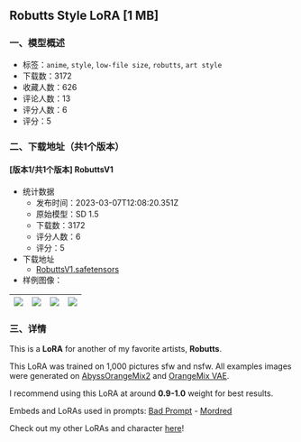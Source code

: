 ## Robutts Style LoRA [1 MB]
### 一、模型概述

- 标签：`anime`, `style`, `low-file size`, `robutts`, `art style`
- 下载数：3172
- 收藏人数：626
- 评论人数：13
- 评分人数：6
- 评分：5

### 二、下载地址（共1个版本）

#### [版本1/共1个版本] RobuttsV1

- 统计数据
  - 发布时间：2023-03-07T12:08:20.351Z
  - 原始模型：SD 1.5
  - 下载数：3172
  - 评分人数：6
  - 评分：5
- 下载地址
  - [RobuttsV1.safetensors](https://civitai.com/api/download/models/8922)
- 样例图像：

| <img src="https://image.civitai.com/xG1nkqKTMzGDvpLrqFT7WA/4491e12e-4fc1-4bcb-005c-660778377300/width=450/208556.jpeg" /> | <img src="https://image.civitai.com/xG1nkqKTMzGDvpLrqFT7WA/079b2abc-740d-4341-415b-28ce82d98600/width=450/85300.jpeg" /> | <img src="https://image.civitai.com/xG1nkqKTMzGDvpLrqFT7WA/8ca4761f-99cf-4dab-f1fa-671ef1cbff00/width=450/85355.jpeg" /> | <img src="https://image.civitai.com/xG1nkqKTMzGDvpLrqFT7WA/8aa604bf-d8b0-4822-1d77-c399585e9f00/width=450/85354.jpeg" /> |
| ---- | ---- | ---- | ---- |


### 三、详情
<p>This is a <strong>LoRA</strong> for another of my favorite artists, <strong>Robutts</strong>. </p><p></p><p>This LoRA was trained on 1,000 pictures sfw and nsfw. All examples images were generated on <a rel="ugc" href="https://huggingface.co/WarriorMama777/OrangeMixs/tree/main/Models/AbyssOrangeMix2">AbyssOrangeMix2</a> and <a rel="ugc" href="https://huggingface.co/WarriorMama777/OrangeMixs/tree/main/VAEs">OrangeMix VAE</a>.</p><p></p><p>I recommend using this LoRA at around <strong>0.9-1.0</strong> weight for best results.</p><p>Embeds and LoRAs used in prompts: <a rel="ugc" href="https://huggingface.co/datasets/Nerfgun3/bad_prompt">Bad Prompt</a> - <a rel="ugc" href="https://civitai.com/models/6980/mordred-fate-lora-8-mb">Mordred</a></p><p></p><p>Check out my other LoRAs and character <a rel="ugc" href="https://civitai.com/user/ekune">here</a>!</p>